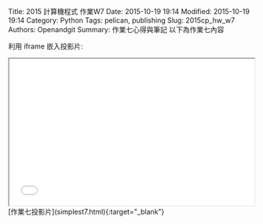 Title: 2015 計算機程式 作業W7
Date: 2015-10-19 19:14
Modified: 2015-10-19 19:14
Category: Python
Tags: pelican, publishing
Slug: 2015cp_hw_w7
Authors: Openandgit
Summary: 作業七心得與筆記
以下為作業七內容


利用 iframe 嵌入投影片:

<iframe src="simplest7.html" width="500" height="300"></iframe>
<br / >
[作業七投影片](simplest7.html){:target="_blank"}

